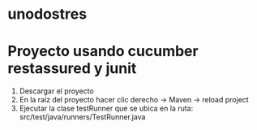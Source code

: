 # unodostres

# Proyecto usando cucumber restassured y junit

1. Descargar el proyecto
2. En la raíz del proyecto hacer clic derecho -> Maven -> reload project
3. Ejecutar la clase testRunner que se ubica en la ruta: src/test/java/runners/TestRunner.java
